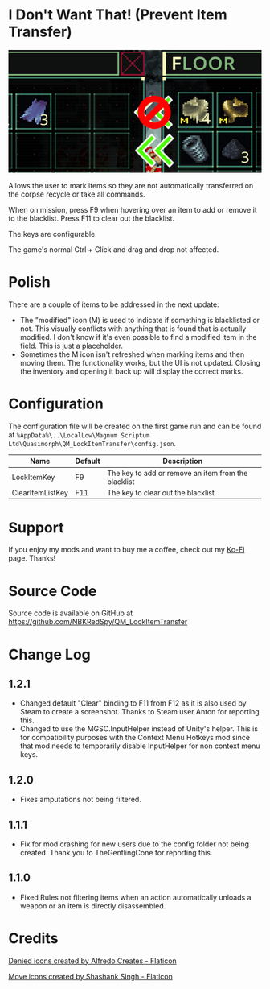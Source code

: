 # I Don't Want That!  (Prevent Item Transfer)

![thumbnail icon](media/thumbnail.png)

Allows the user to mark items so they are not automatically transferred on the corpse recycle or take all commands.

When on mission, press F9 when hovering over an item to add or remove it to the blacklist.  Press F11 to clear out the blacklist.

The keys are configurable.

The game's normal Ctrl + Click and drag and drop not affected.

# Polish

There are a couple of items to be addressed in the next update:

* The "modified" icon (M) is used to indicate if something is blacklisted or not. 
This visually conflicts with anything that is found that is actually modified.
I don't know if it's even possible to find a modified item in the field.  This is just a placeholder.
* Sometimes the M icon isn't refreshed when marking items and then moving them.  The functionality works, but the UI is not updated.  Closing the inventory and opening it back up will display the correct marks.

# Configuration

The configuration file will be created on the first game run and can be found at `%AppData%\..\LocalLow\Magnum Scriptum Ltd\Quasimorph\QM_LockItemTransfer\config.json`.

|Name|Default|Description|
|--|--|--|
|LockItemKey|F9|The key to add or remove an item from the blacklist|
|ClearItemListKey|F11|The key to clear out the blacklist|

# Support
If you enjoy my mods and want to buy me a coffee, check out my [Ko-Fi](https://ko-fi.com/nbkredspy71915) page.
Thanks!

# Source Code
Source code is available on GitHub at https://github.com/NBKRedSpy/QM_LockItemTransfer


# Change Log
## 1.2.1
* Changed default "Clear" binding to F11 from F12 as it is also used by Steam to create a screenshot.  Thanks to Steam user Anton for reporting this.
* Changed to use the MGSC.InputHelper instead of Unity's helper.  This is for compatibility purposes with the Context Menu Hotkeys mod since that mod needs to temporarily disable InputHelper for non context menu keys.


## 1.2.0 
* Fixes amputations not being filtered.

## 1.1.1
* Fix for mod crashing for new users due to the config folder not being created.  Thank you to TheGentlingCone for reporting this.

## 1.1.0
* Fixed Rules not filtering items when an action automatically unloads a weapon or an item is directly disassembled.  

# Credits


[Denied icons created by Alfredo Creates - Flaticon](https://www.flaticon.com/free-icons/denied")

[Move icons created by Shashank Singh - Flaticon](https://www.flaticon.com/free-icons/move")

